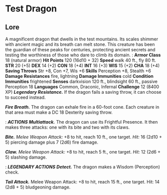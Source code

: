 # Test Dragon

## Lore

A magnificent dragon that dwells in the test mountains. Its scales shimmer with ancient magic and its breath can melt stone. This creature has been the guardian of these peaks for centuries, protecting ancient secrets and testing the worthiness of those who dare to climb its domain.
:
**Armor Class** 18 (natural armor)
**Hit Points** 120 (16d10 + 32)
**Speed** walk 40 ft., fly 80 ft.
**STR** 20 (+5)
**DEX** 14 (+2)
**CON** 18 (+4)
**INT** 16 (+3)
**WIS** 15 (+2)
**CHA** 18 (+4)
**Saving Throws** Str +8, Con +7, Wis +6
**Skills** Perception +8, Stealth +6
**Damage Resistances** fire, lightning
**Damage Immunities** cold
**Condition Immunities** frightened
**Senses** darkvision 120 ft., blindsight 60 ft., passive Perception 18
**Languages** Common, Draconic, Infernal
**Challenge** 12 (8400 XP)
***Legendary Resistance.*** If the dragon fails a saving throw, it can choose to succeed instead.

***Fire Breath.*** The dragon can exhale fire in a 60-foot cone. Each creature in that area must make a DC 18 Dexterity saving throw.

:
***ACTIONS***
***Multiattack.*** The dragon can use its Frightful Presence. It then makes three attacks: one with its bite and two with its claws.

***Bite.*** *Melee Weapon Attack:* +8 to hit, reach 10 ft., one target. *Hit:* 16 (2d10 + 5) piercing damage plus 7 (2d6) fire damage.

***Claw.*** *Melee Weapon Attack:* +8 to hit, reach 5 ft., one target. *Hit:* 12 (2d6 + 5) slashing damage.

:
***LEGENDARY ACTIONS***
***Detect.*** The dragon makes a Wisdom (Perception) check.

***Tail Attack.*** Melee Weapon Attack: +8 to hit, reach 15 ft., one target. Hit: 14 (2d8 + 5) bludgeoning damage.